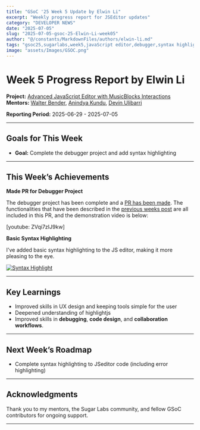 ```yaml
---
title: "GSoC '25 Week 5 Update by Elwin Li"
excerpt: "Weekly progress report for JSEditor updates"
category: "DEVELOPER NEWS"
date: "2025-07-05"
slug: "2025-07-05-gsoc-25-Elwin-Li-week05"
author: "@/constants/MarkdownFiles/authors/elwin-li.md"
tags: "gsoc25,sugarlabs,week5,javaScript editor,debugger,syntax highlighting"
image: "assets/Images/GSOC.png"
---
```


<!-- markdownlint-disable -->

# Week 5 Progress Report by Elwin Li

**Project:** [Advanced JavaScript Editor with MusicBlocks Interactions](https://github.com/sugarlabs/musicblocks/tree/config_driven_conversion/elwin)  
**Mentors:** [Walter Bender](https://github.com/walterbender), [Anindya Kundu](https://github.com/meganindya), [Devin Ulibarri](https://github.com/pikurasa)

**Reporting Period:** 2025-06-29 - 2025-07-05

---

## Goals for This Week

- **Goal:** Complete the debugger project and add syntax highlighting

---

## This Week’s Achievements

**Made PR for Debugger Project**

The debugger project has been complete and a [PR has been made](https://github.com/sugarlabs/musicblocks/pull/4717). The functionalities that have been described in the [previous weeks post](https://www.sugarlabs.org/news/developer-news/2025-06-28-gsoc-25-Elwin-Li-week04) are all included in this PR, and the demonstration video is below:

[youtube: ZVqi7zIJ9kw]

**Basic Syntax Highlighting**

I've added basic syntax highlighting to the JS editor, making it more pleasing to the eye.

<a href="https://ibb.co/23vbzVqq"><img src="https://i.ibb.co/RT35Xr22/Screenshot-2025-07-06-at-12-28-58-AM.png" alt="Syntax Highlight"></a>

---

## Key Learnings

- Improved skills in UX design and keeping tools simple for the user
- Deepened understanding of highlightjs
- Improved skills in **debugging**, **code design**, and **collaboration workflows**.

---

## Next Week’s Roadmap

- Complete syntax highlighting to JSeditor code (including error highlighting)

---

## Acknowledgments

Thank you to my mentors, the Sugar Labs community, and fellow GSoC contributors for ongoing support.

---
